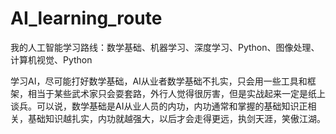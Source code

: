 # AI_learning_route

我的人工智能学习路线：数学基础、机器学习、深度学习、Python、图像处理、计算机视觉、Python

学习AI，尽可能打好数学基础，AI从业者数学基础不扎实，只会用一些工具和框架，相当于某些武术家只会耍套路，外行人觉得很厉害，但是实战起来一定是纸上谈兵。可以说，数学基础是AI从业人员的内功，内功通常和掌握的基础知识正相关，基础知识越扎实，内功就越强大，以后才会走得更远，执剑天涯，笑傲江湖。
